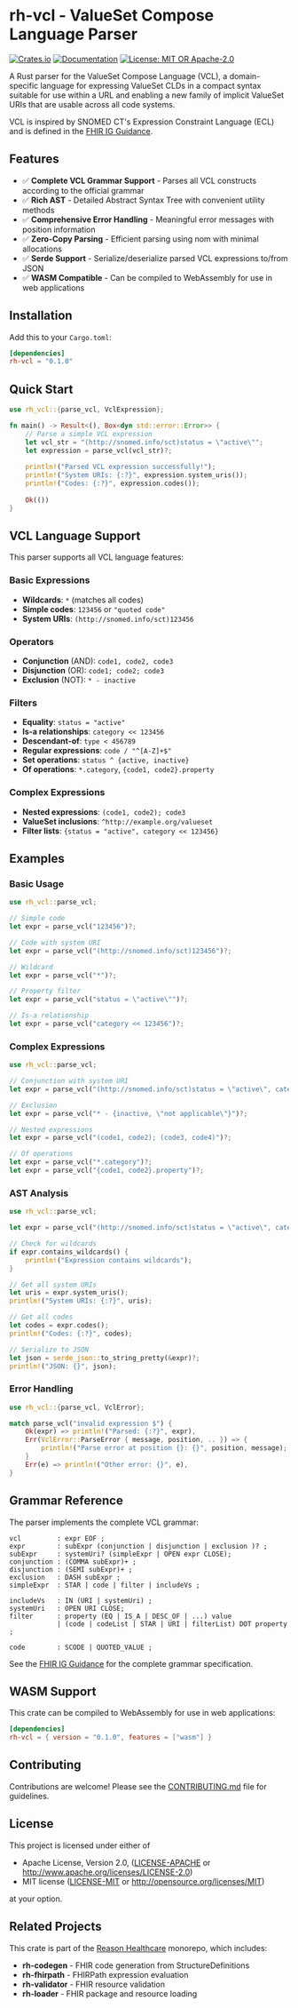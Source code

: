 # rh-vcl - ValueSet Compose Language Parser

[![Crates.io](https://img.shields.io/crates/v/rh-vcl)](https://crates.io/crates/rh-vcl)
[![Documentation](https://docs.rs/rh-vcl/badge.svg)](https://docs.rs/rh-vcl)
[![License: MIT OR Apache-2.0](https://img.shields.io/badge/License-MIT%20OR%20Apache--2.0-blue.svg)](https://opensource.org/licenses/MIT)

A Rust parser for the ValueSet Compose Language (VCL), a domain-specific language for expressing ValueSet CLDs in a compact syntax suitable for use within a URL and enabling a new family of implicit ValueSet URIs that are usable across all code systems.

VCL is inspired by SNOMED CT's Expression Constraint Language (ECL) and is defined in the [FHIR IG Guidance](https://build.fhir.org/ig/FHIR/ig-guidance/vcl.html).

## Features

- ✅ **Complete VCL Grammar Support** - Parses all VCL constructs according to the official grammar
- ✅ **Rich AST** - Detailed Abstract Syntax Tree with convenient utility methods
- ✅ **Comprehensive Error Handling** - Meaningful error messages with position information
- ✅ **Zero-Copy Parsing** - Efficient parsing using nom with minimal allocations
- ✅ **Serde Support** - Serialize/deserialize parsed VCL expressions to/from JSON
- ✅ **WASM Compatible** - Can be compiled to WebAssembly for use in web applications

## Installation

Add this to your `Cargo.toml`:

```toml
[dependencies]
rh-vcl = "0.1.0"
```

## Quick Start

```rust
use rh_vcl::{parse_vcl, VclExpression};

fn main() -> Result<(), Box<dyn std::error::Error>> {
    // Parse a simple VCL expression
    let vcl_str = "(http://snomed.info/sct)status = \"active\"";
    let expression = parse_vcl(vcl_str)?;
    
    println!("Parsed VCL expression successfully!");
    println!("System URIs: {:?}", expression.system_uris());
    println!("Codes: {:?}", expression.codes());
    
    Ok(())
}
```

## VCL Language Support

This parser supports all VCL language features:

### Basic Expressions
- **Wildcards**: `*` (matches all codes)
- **Simple codes**: `123456` or `"quoted code"`
- **System URIs**: `(http://snomed.info/sct)123456`

### Operators
- **Conjunction** (AND): `code1, code2, code3`
- **Disjunction** (OR): `code1; code2; code3`  
- **Exclusion** (NOT): `* - inactive`

### Filters
- **Equality**: `status = "active"`
- **Is-a relationships**: `category << 123456`
- **Descendant-of**: `type < 456789`
- **Regular expressions**: `code / "^[A-Z]+$"`
- **Set operations**: `status ^ {active, inactive}`
- **Of operations**: `*.category`, `{code1, code2}.property`

### Complex Expressions
- **Nested expressions**: `(code1, code2); code3`
- **ValueSet inclusions**: `^http://example.org/valueset`
- **Filter lists**: `{status = "active", category << 123456}`

## Examples

### Basic Usage

```rust
use rh_vcl::parse_vcl;

// Simple code
let expr = parse_vcl("123456")?;

// Code with system URI
let expr = parse_vcl("(http://snomed.info/sct)123456")?;

// Wildcard
let expr = parse_vcl("*")?;

// Property filter
let expr = parse_vcl("status = \"active\"")?;

// Is-a relationship
let expr = parse_vcl("category << 123456")?;
```

### Complex Expressions

```rust
use rh_vcl::parse_vcl;

// Conjunction with system URI
let expr = parse_vcl("(http://snomed.info/sct)status = \"active\", category << 123456")?;

// Exclusion
let expr = parse_vcl("* - {inactive, \"not applicable\"}")?;

// Nested expressions
let expr = parse_vcl("(code1, code2); (code3, code4)")?;

// Of operations
let expr = parse_vcl("*.category")?;
let expr = parse_vcl("{code1, code2}.property")?;
```

### AST Analysis

```rust
use rh_vcl::parse_vcl;

let expr = parse_vcl("(http://snomed.info/sct)status = \"active\", category << 123456")?;

// Check for wildcards
if expr.contains_wildcards() {
    println!("Expression contains wildcards");
}

// Get all system URIs
let uris = expr.system_uris();
println!("System URIs: {:?}", uris);

// Get all codes
let codes = expr.codes();
println!("Codes: {:?}", codes);

// Serialize to JSON
let json = serde_json::to_string_pretty(&expr)?;
println!("JSON: {}", json);
```

### Error Handling

```rust
use rh_vcl::{parse_vcl, VclError};

match parse_vcl("invalid expression $") {
    Ok(expr) => println!("Parsed: {:?}", expr),
    Err(VclError::ParseError { message, position, .. }) => {
        println!("Parse error at position {}: {}", position, message);
    }
    Err(e) => println!("Other error: {}", e),
}
```

## Grammar Reference

The parser implements the complete VCL grammar:

```antlr
vcl         : expr EOF ;
expr        : subExpr (conjunction | disjunction | exclusion )? ;
subExpr     : systemUri? (simpleExpr | OPEN expr CLOSE);
conjunction : (COMMA subExpr)+ ;
disjunction : (SEMI subExpr)+ ;
exclusion   : DASH subExpr ;
simpleExpr  : STAR | code | filter | includeVs ;

includeVs   : IN (URI | systemUri) ;
systemUri   : OPEN URI CLOSE;
filter      : property (EQ | IS_A | DESC_OF | ...) value
            | (code | codeList | STAR | URI | filterList) DOT property ;

code        : SCODE | QUOTED_VALUE ;
```

See the [FHIR IG Guidance](https://build.fhir.org/ig/FHIR/ig-guidance/vcl.html) for the complete grammar specification.

## WASM Support

This crate can be compiled to WebAssembly for use in web applications:

```toml
[dependencies]
rh-vcl = { version = "0.1.0", features = ["wasm"] }
```

## Contributing

Contributions are welcome! Please see the [CONTRIBUTING.md](../../CONTRIBUTING.md) file for guidelines.

## License

This project is licensed under either of

* Apache License, Version 2.0, ([LICENSE-APACHE](../../LICENSE-APACHE) or http://www.apache.org/licenses/LICENSE-2.0)
* MIT license ([LICENSE-MIT](../../LICENSE-MIT) or http://opensource.org/licenses/MIT)

at your option.

## Related Projects

This crate is part of the [Reason Healthcare](https://github.com/reason-healthcare/rh) monorepo, which includes:

- **rh-codegen** - FHIR code generation from StructureDefinitions
- **rh-fhirpath** - FHIRPath expression evaluation
- **rh-validator** - FHIR resource validation
- **rh-loader** - FHIR package and resource loading